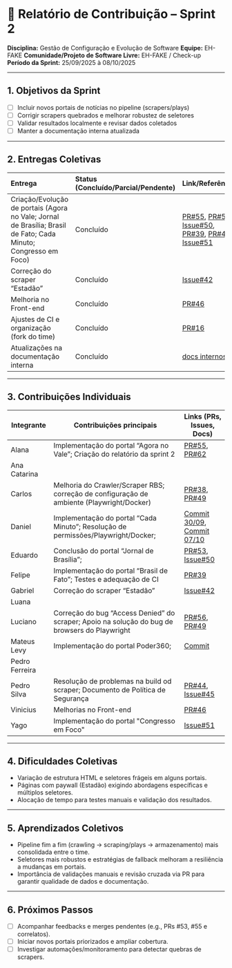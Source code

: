 # 📝 Relatório de Contribuição – Sprint 2

**Disciplina:** Gestão de Configuração e Evolução de Software
**Equipe:** EH-FAKE
**Comunidade/Projeto de Software Livre:** EH-FAKE / Check-up
**Período da Sprint:** 25/09/2025 à 08/10/2025

---

## 1. Objetivos da Sprint

- [ ] Incluir novos portais de notícias no pipeline (scrapers/plays)
- [ ] Corrigir scrapers quebrados e melhorar robustez de seletores
- [ ] Validar resultados localmente e revisar dados coletados
- [ ] Manter a documentação interna atualizada

---

## 2. Entregas Coletivas

| Entrega                                                                                                         | Status (Concluído/Parcial/Pendente) | Link/Referência                                                                                                                                                                                                                                                                                                                              | Observações |
| :-------------------------------------------------------------------------------------------------------------- | :---------------------------------- | :------------------------------------------------------------------------------------------------------------------------------------------------------------------------------------------------------------------------------------------------------------------------------------------------------------------------------------------- | :---------- |
| Criação/Evolução de portais (Agora no Vale; Jornal de Brasília; Brasil de Fato; Cada Minuto; Congresso em Foco) | Concluído                           | [PR#55](https://github.com/EH-FAKE/check-up/pull/55), [PR#53](https://github.com/EH-FAKE/check-up/pull/53), [Issue#50](https://github.com/EH-FAKE/check-up/issues/50), [PR#39](https://github.com/EH-FAKE/check-up/pull/39), [PR#40](https://github.com/EH-FAKE/check-up/pull/40), [Issue#51](https://github.com/EH-FAKE/check-up/issues/51) |             |
| Correção do scraper “Estadão”                                                                                   | Concluído                           | [Issue#42](https://github.com/EH-FAKE/check-up/issues/42)                                                                                                                                                                                                                                                                                    |             |
| Melhoria no Front-end                                                                                           | Concluído                           | [PR#46](https://github.com/EH-FAKE/check-up/pull/46)                                                                                                                                                                                                                                                                                         |             |
| Ajustes de CI e organização (fork do time)                                                                      | Concluído                           | [PR#16](https://github.com/GCES-EhFake-Fork/checkUp/pull/16)                                                                                                                                                                                                                                                                                 |             |
| Atualizações na documentação interna                                                                            | Concluído                           | [docs internos](https://gces-ehfake-fork.github.io/docs-interno/)                                                                                                                                                                                                                                                                            |             |

---

## 3. Contribuições Individuais

| Integrante     | Contribuições principais                                                                      | Links (PRs, Issues, Docs)                                                                                                                                                                                                |
| -------------- | --------------------------------------------------------------------------------------------- | ------------------------------------------------------------------------------------------------------------------------------------------------------------------------------------------------------------------------ |
| Alana          | Implementação do portal “Agora no Vale”; Criação do relatório da sprint 2                     | [PR#55](https://github.com/EH-FAKE/check-up/pull/55), [PR#62](https://github.com/GCES-EhFake-Fork/docs-interno/pull/62)                                                                                                  |
| Ana Catarina   |                                                                                               |                                                                                                                                                                                                                          |
| Carlos         | Melhoria do Crawler/Scraper RBS; correção de configuração de ambiente (Playwright/Docker)     | [PR#38](https://github.com/EH-FAKE/check-up/pull/38), [PR#49](https://github.com/EH-FAKE/check-up/pull/49)                                                                                                               |
| Daniel         | Implementação do portal “Cada Minuto”; Resolução de permissões/Playwright/Docker;             | [Commit 30/09](https://github.com/GCES-EhFake-Fork/checkUp/commit/fe58f79849de5f9f1b8688735fc49ffcfd8240c5), [Commit 07/10](https://github.com/GCES-EhFake-Fork/checkUp/commit/55ac5f5ad44168c01f15d3790360ec90127e8bca) |
| Eduardo        | Conclusão do portal “Jornal de Brasília”;                                                     | [PR#53](https://github.com/EH-FAKE/check-up/pull/53), [Issue#50](https://github.com/EH-FAKE/check-up/issues/50)                                                                                                          |
| Felipe         | Implementação do portal “Brasil de Fato”; Testes e adequação de CI                            | [PR#39](https://github.com/EH-FAKE/check-up/pull/39)                                                                                                                                                                     |
| Gabriel        | Correção do scraper “Estadão”                                                                 | [Issue#42](https://github.com/EH-FAKE/check-up/issues/42)                                                                                                                                                                |
| Luana          |                                                                                               |                                                                                                                                                                                                                          |
| Luciano        | Correção do bug “Access Denied” do scraper; Apoio na solução do bug de browsers do Playwright | [PR#56](https://github.com/EH-FAKE/check-up/pull/56), [PR#49](https://github.com/EH-FAKE/check-up/pull/49)                                                                                                               |
| Mateus Levy    | Implementação do portal Poder360;                                                             | [Commit](https://github.com/GCES-EhFake-Fork/checkUp/commit/762469c5b3a75c3ef8e5c006c56e1b9ee5223716)                                                                                                                    |
| Pedro Ferreira |                                                                                               |                                                                                                                                                                                                                          |
| Pedro Silva    | Resolução de problemas na build od scraper; Documento de Política de Segurança                | [PR#44](https://github.com/EH-FAKE/check-up/pull/44), [Issue#45](https://github.com/EH-FAKE/check-up/issues/45)                                                                                                          |
| Vinicius       | Melhorias no Front-end                                                                        | [PR#46](https://github.com/EH-FAKE/check-up/pull/46)                                                                                                                                                                     |
| Yago           | Implementação do portal "Congresso em Foco"                                                   | [Issue#51](https://github.com/EH-FAKE/check-up/issues/51)                                                                                                                                                                |

---

## 4. Dificuldades Coletivas

- Variação de estrutura HTML e seletores frágeis em alguns portais.
- Páginas com paywall (Estadão) exigindo abordagens específicas e múltiplos seletores.
- Alocação de tempo para testes manuais e validação dos resultados.

---

## 5. Aprendizados Coletivos

- Pipeline fim a fim (crawling → scraping/plays → armazenamento) mais consolidada entre o time.
- Seletores mais robustos e estratégias de fallback melhoram a resiliência a mudanças em portais.
- Importância de validações manuais e revisão cruzada via PR para garantir qualidade de dados e documentação.

---

## 6. Próximos Passos

- [ ] Acompanhar feedbacks e merges pendentes (e.g., PRs #53, #55 e correlatos).
- [ ] Iniciar novos portais priorizados e ampliar cobertura.
- [ ] Investigar automações/monitoramento para detectar quebras de scrapers.
